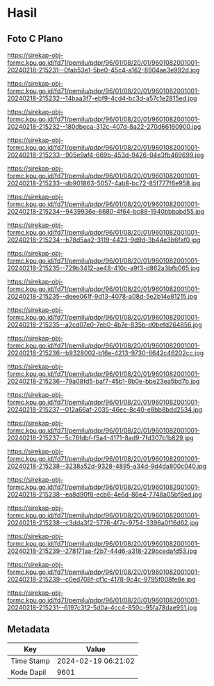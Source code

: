 # Hasil

## Foto C Plano

https://sirekap-obj-formc.kpu.go.id/fd71/pemilu/pdpr/96/01/08/20/01/9601082001001-20240218-215231--0fab53e1-5be0-45c4-a162-8904ae3e992d.jpg

https://sirekap-obj-formc.kpu.go.id/fd71/pemilu/pdpr/96/01/08/20/01/9601082001001-20240218-215232--14baa3f7-ebf9-4cd4-bc3d-a57c1e2815ed.jpg

https://sirekap-obj-formc.kpu.go.id/fd71/pemilu/pdpr/96/01/08/20/01/9601082001001-20240218-215232--180dbeca-312c-407d-8a22-270d66160900.jpg

https://sirekap-obj-formc.kpu.go.id/fd71/pemilu/pdpr/96/01/08/20/01/9601082001001-20240218-215233--905e9af4-669b-453d-9426-04e3fb469699.jpg

https://sirekap-obj-formc.kpu.go.id/fd71/pemilu/pdpr/96/01/08/20/01/9601082001001-20240218-215233--db901863-5057-4ab8-bc72-85f777f6e958.jpg

https://sirekap-obj-formc.kpu.go.id/fd71/pemilu/pdpr/96/01/08/20/01/9601082001001-20240218-215234--9439936e-6680-4f64-bc88-1940bbbabd55.jpg

https://sirekap-obj-formc.kpu.go.id/fd71/pemilu/pdpr/96/01/08/20/01/9601082001001-20240218-215234--b78d5aa2-3119-4423-9d9d-3b44e3b6faf0.jpg

https://sirekap-obj-formc.kpu.go.id/fd71/pemilu/pdpr/96/01/08/20/01/9601082001001-20240218-215235--729b3412-ae48-410c-a9f3-d862a3bfb065.jpg

https://sirekap-obj-formc.kpu.go.id/fd71/pemilu/pdpr/96/01/08/20/01/9601082001001-20240218-215235--deee061f-9d13-4078-a08d-5e2b14e81215.jpg

https://sirekap-obj-formc.kpu.go.id/fd71/pemilu/pdpr/96/01/08/20/01/9601082001001-20240218-215235--a2cd07e0-7eb0-4b7e-835b-d0befd264856.jpg

https://sirekap-obj-formc.kpu.go.id/fd71/pemilu/pdpr/96/01/08/20/01/9601082001001-20240218-215236--b9328002-b16e-4213-9730-6642c46202cc.jpg

https://sirekap-obj-formc.kpu.go.id/fd71/pemilu/pdpr/96/01/08/20/01/9601082001001-20240218-215236--79a08fd5-baf7-45b1-8b0e-bbe23ea5bd7b.jpg

https://sirekap-obj-formc.kpu.go.id/fd71/pemilu/pdpr/96/01/08/20/01/9601082001001-20240218-215237--012a66af-2035-46ec-8c40-e8bb8bdd2534.jpg

https://sirekap-obj-formc.kpu.go.id/fd71/pemilu/pdpr/96/01/08/20/01/9601082001001-20240218-215237--5c76fdbf-f5a4-4171-8ad9-7fd307b1b829.jpg

https://sirekap-obj-formc.kpu.go.id/fd71/pemilu/pdpr/96/01/08/20/01/9601082001001-20240218-215238--3238a52d-9328-4895-a34d-9d4da800c040.jpg

https://sirekap-obj-formc.kpu.go.id/fd71/pemilu/pdpr/96/01/08/20/01/9601082001001-20240218-215238--ea8d90f8-ecb6-4e6d-86e4-7748a05bf8ed.jpg

https://sirekap-obj-formc.kpu.go.id/fd71/pemilu/pdpr/96/01/08/20/01/9601082001001-20240218-215238--c3dda3f2-5776-4f7c-9754-3396a0f16d62.jpg

https://sirekap-obj-formc.kpu.go.id/fd71/pemilu/pdpr/96/01/08/20/01/9601082001001-20240218-215239--278171aa-f2b7-44d6-a318-229bcedafd53.jpg

https://sirekap-obj-formc.kpu.go.id/fd71/pemilu/pdpr/96/01/08/20/01/9601082001001-20240218-215239--c0ed708f-cf1c-4178-9c4c-9795f008fe8e.jpg

https://sirekap-obj-formc.kpu.go.id/fd71/pemilu/pdpr/96/01/08/20/01/9601082001001-20240218-215231--6197c3f2-5d0a-4cc4-850c-95fa78dae951.jpg


## Metadata

| Key        | Value               |
| ---------- | ------------------- |
| Time Stamp | 2024-02-19 06:21:02 |
| Kode Dapil | 9601                |



